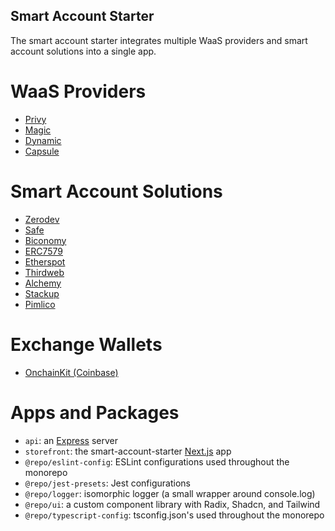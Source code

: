 ## Smart Account Starter

The smart account starter integrates multiple WaaS providers and smart account solutions into a single app.

# WaaS Providers

- [Privy](https://www.privy.io/)
- [Magic](https://magic.link/)
- [Dynamic](https://www.dynamic.xyz/)
- [Capsule](https://usecapsule.com/)

# Smart Account Solutions
- [Zerodev](https://zerodev.app/)
- [Safe](https://safe.global/)
- [Biconomy](https://www.biconomy.io/)
- [ERC7579](https://erc7579.com/)
- [Etherspot](https://www.etherspot.io/)
- [Thirdweb](https://thirdweb.com/)
- [Alchemy](https://www.alchemy.com/)
- [Stackup](https://stackup.sh/)
- [Pimlico](https://pimlico.io/)



# Exchange Wallets

- [OnchainKit (Coinbase)](https://www.coinbase.com/wallet)


# Apps and Packages

- `api`: an [Express](https://expressjs.com/) server
- `storefront`: the smart-account-starter [Next.js](https://nextjs.org/) app
- `@repo/eslint-config`: ESLint configurations used throughout the monorepo
- `@repo/jest-presets`: Jest configurations
- `@repo/logger`: isomorphic logger (a small wrapper around console.log)
- `@repo/ui`: a custom component library with Radix, Shadcn, and Tailwind
- `@repo/typescript-config`: tsconfig.json's used throughout the monorepo



